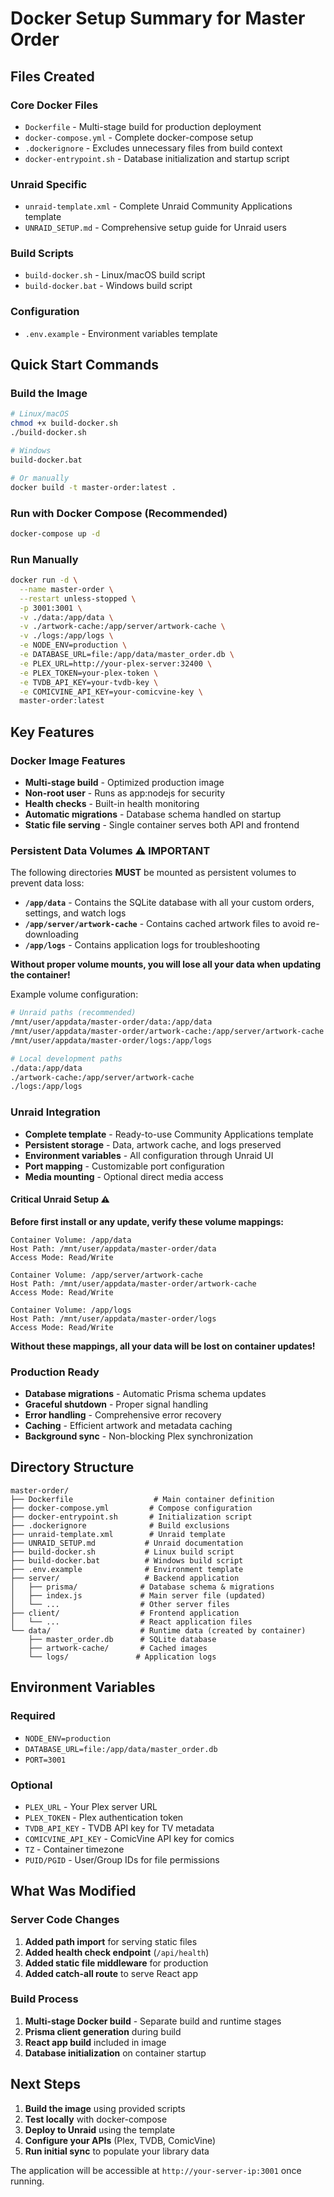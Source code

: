 # Docker Setup Summary for Master Order

## Files Created

### Core Docker Files
- `Dockerfile` - Multi-stage build for production deployment
- `docker-compose.yml` - Complete docker-compose setup
- `.dockerignore` - Excludes unnecessary files from build context
- `docker-entrypoint.sh` - Database initialization and startup script

### Unraid Specific
- `unraid-template.xml` - Complete Unraid Community Applications template
- `UNRAID_SETUP.md` - Comprehensive setup guide for Unraid users

### Build Scripts
- `build-docker.sh` - Linux/macOS build script
- `build-docker.bat` - Windows build script

### Configuration
- `.env.example` - Environment variables template

## Quick Start Commands

### Build the Image
```bash
# Linux/macOS
chmod +x build-docker.sh
./build-docker.sh

# Windows
build-docker.bat

# Or manually
docker build -t master-order:latest .
```

### Run with Docker Compose (Recommended)
```bash
docker-compose up -d
```

### Run Manually
```bash
docker run -d \
  --name master-order \
  --restart unless-stopped \
  -p 3001:3001 \
  -v ./data:/app/data \
  -v ./artwork-cache:/app/server/artwork-cache \
  -v ./logs:/app/logs \
  -e NODE_ENV=production \
  -e DATABASE_URL=file:/app/data/master_order.db \
  -e PLEX_URL=http://your-plex-server:32400 \
  -e PLEX_TOKEN=your-plex-token \
  -e TVDB_API_KEY=your-tvdb-key \
  -e COMICVINE_API_KEY=your-comicvine-key \
  master-order:latest
```

## Key Features

### Docker Image Features
- **Multi-stage build** - Optimized production image
- **Non-root user** - Runs as app:nodejs for security
- **Health checks** - Built-in health monitoring
- **Automatic migrations** - Database schema handled on startup
- **Static file serving** - Single container serves both API and frontend

### Persistent Data Volumes ⚠️ IMPORTANT
The following directories **MUST** be mounted as persistent volumes to prevent data loss:

- **`/app/data`** - Contains the SQLite database with all your custom orders, settings, and watch logs
- **`/app/server/artwork-cache`** - Contains cached artwork files to avoid re-downloading
- **`/app/logs`** - Contains application logs for troubleshooting

**Without proper volume mounts, you will lose all your data when updating the container!**

Example volume configuration:
```bash
# Unraid paths (recommended)
/mnt/user/appdata/master-order/data:/app/data
/mnt/user/appdata/master-order/artwork-cache:/app/server/artwork-cache
/mnt/user/appdata/master-order/logs:/app/logs

# Local development paths
./data:/app/data
./artwork-cache:/app/server/artwork-cache
./logs:/app/logs
```

### Unraid Integration
- **Complete template** - Ready-to-use Community Applications template
- **Persistent storage** - Data, artwork cache, and logs preserved
- **Environment variables** - All configuration through Unraid UI
- **Port mapping** - Customizable port configuration
- **Media mounting** - Optional direct media access

#### Critical Unraid Setup ⚠️
**Before first install or any update, verify these volume mappings:**

```
Container Volume: /app/data
Host Path: /mnt/user/appdata/master-order/data
Access Mode: Read/Write

Container Volume: /app/server/artwork-cache
Host Path: /mnt/user/appdata/master-order/artwork-cache
Access Mode: Read/Write

Container Volume: /app/logs
Host Path: /mnt/user/appdata/master-order/logs
Access Mode: Read/Write
```

**Without these mappings, all your data will be lost on container updates!**

### Production Ready
- **Database migrations** - Automatic Prisma schema updates
- **Graceful shutdown** - Proper signal handling
- **Error handling** - Comprehensive error recovery
- **Caching** - Efficient artwork and metadata caching
- **Background sync** - Non-blocking Plex synchronization

## Directory Structure

```
master-order/
├── Dockerfile                  # Main container definition
├── docker-compose.yml         # Compose configuration
├── docker-entrypoint.sh       # Initialization script
├── .dockerignore              # Build exclusions
├── unraid-template.xml        # Unraid template
├── UNRAID_SETUP.md           # Unraid documentation
├── build-docker.sh           # Linux build script
├── build-docker.bat          # Windows build script
├── .env.example              # Environment template
├── server/                   # Backend application
│   ├── prisma/              # Database schema & migrations
│   ├── index.js             # Main server file (updated)
│   └── ...                  # Other server files
├── client/                  # Frontend application
│   └── ...                  # React application files
└── data/                    # Runtime data (created by container)
    ├── master_order.db      # SQLite database
    ├── artwork-cache/       # Cached images
    └── logs/               # Application logs
```

## Environment Variables

### Required
- `NODE_ENV=production`
- `DATABASE_URL=file:/app/data/master_order.db`
- `PORT=3001`

### Optional
- `PLEX_URL` - Your Plex server URL
- `PLEX_TOKEN` - Plex authentication token
- `TVDB_API_KEY` - TVDB API key for TV metadata
- `COMICVINE_API_KEY` - ComicVine API key for comics
- `TZ` - Container timezone
- `PUID/PGID` - User/Group IDs for file permissions

## What Was Modified

### Server Code Changes
1. **Added path import** for serving static files
2. **Added health check endpoint** (`/api/health`)
3. **Added static file middleware** for production
4. **Added catch-all route** to serve React app

### Build Process
1. **Multi-stage Docker build** - Separate build and runtime stages
2. **Prisma client generation** during build
3. **React app build** included in image
4. **Database initialization** on container startup

## Next Steps

1. **Build the image** using provided scripts
2. **Test locally** with docker-compose
3. **Deploy to Unraid** using the template
4. **Configure your APIs** (Plex, TVDB, ComicVine)
5. **Run initial sync** to populate your library data

The application will be accessible at `http://your-server-ip:3001` once running.
